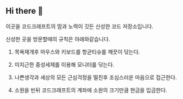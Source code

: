 ## Hi there 👋

<!--

**Here are some ideas to get you started:**

🙋‍♀️ A short introduction - what is your organization all about?
🌈 Contribution guidelines - how can the community get involved?
👩‍💻 Useful resources - where can the community find your docs? Is there anything else the community should know?
🍿 Fun facts - what does your team eat for breakfast?
🧙 Remember, you can do mighty things with the power of [Markdown](https://docs.github.com/github/writing-on-github/getting-started-with-writing-and-formatting-on-github/basic-writing-and-formatting-syntax)
-->

이곳을 코드크래프트의 땀과 노력이 깃든 신성한 코드 저장소입니다.

신성한 곳을 방문할때의 규칙은 아래와같습니다. 

1. 목욕재개후 마우스와 키보드를 항균티슈를 깨끗이 닦는다.

2. 미지근한 중성세제를 이용해 모니터를 닦는다.

3. 나쁜생각과 세상의 모든 근심걱정을 떨친후 조심스러운 마음으로 접근한다.

4. 소원을 빈뒤 코드크래프트의 계좌에 소원의 크기만큼 현금을 입금한다.
